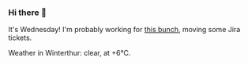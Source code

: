 ### Hi there :wave:

It's Wednesday! I'm probably working for [this bunch](https://github.com/kohofinancial), moving some Jira tickets.

Weather in Winterthur: clear, at +6°C.
